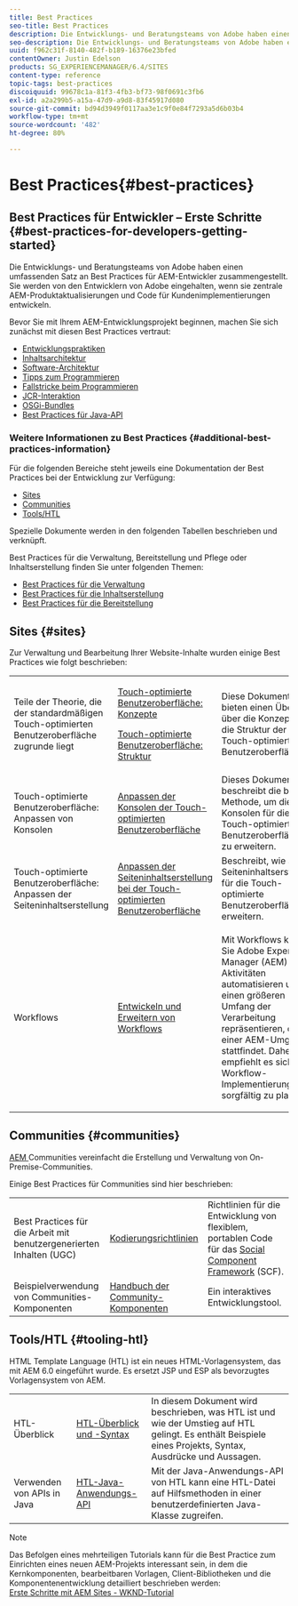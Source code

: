 ```yaml
---
title: Best Practices
seo-title: Best Practices
description: Die Entwicklungs- und Beratungsteams von Adobe haben einen umfassenden Satz an Best Practices für AEM-Entwickler zusammengestellt
seo-description: Die Entwicklungs- und Beratungsteams von Adobe haben einen umfassenden Satz an Best Practices für AEM-Entwickler zusammengestellt
uuid: f962c31f-8140-482f-b189-16376e23bfed
contentOwner: Justin Edelson
products: SG_EXPERIENCEMANAGER/6.4/SITES
content-type: reference
topic-tags: best-practices
discoiquuid: 99678c1a-81f3-4fb3-bf73-98f0691c3fb6
exl-id: a2a299b5-a15a-47d9-a9d8-83f45917d080
source-git-commit: bd94d3949f0117aa3e1c9f0e84f7293a5d6b03b4
workflow-type: tm+mt
source-wordcount: '482'
ht-degree: 80%

---
```


# Best Practices{#best-practices}

## Best Practices für Entwickler – Erste Schritte {#best-practices-for-developers-getting-started}

Die Entwicklungs- und Beratungsteams von Adobe haben einen umfassenden Satz an Best Practices für AEM-Entwickler zusammengestellt. Sie werden von den Entwicklern von Adobe eingehalten, wenn sie zentrale AEM-Produktaktualisierungen und Code für Kundenimplementierungen entwickeln.

Bevor Sie mit Ihrem AEM-Entwicklungsprojekt beginnen, machen Sie sich zunächst mit diesen Best Practices vertraut:

* [Entwicklungspraktiken](/help/sites-developing/development-practices.md)
* [Inhaltsarchitektur](/help/sites-developing/content-architecture.md)
* [Software-Architektur](/help/sites-developing/software-architecture.md)
* [Tipps zum Programmieren](/help/sites-developing/coding-tips.md)
* [Fallstricke beim Programmieren](/help/sites-developing/code-pitfalls.md)
* [JCR-Interaktion](/help/sites-developing/jcr-integration.md)
* [OSGi-Bundles](/help/sites-developing/osgi-bundles.md)
* [Best Practices für Java-API](https://docs.adobe.com/content/help/en/experience-manager-learn/foundation/development/understand-java-api-best-practices.html)

### Weitere Informationen zu Best Practices {#additional-best-practices-information}

Für die folgenden Bereiche steht jeweils eine Dokumentation der Best Practices bei der Entwicklung zur Verfügung:

* [Sites](#sites)
* [Communities](/help/sites-developing/best-practices.md#communities)
* [Tools/HTL](/help/sites-developing/best-practices.md#tooling-htl)

Spezielle Dokumente werden in den folgenden Tabellen beschrieben und verknüpft.

Best Practices für die Verwaltung, Bereitstellung und Pflege oder Inhaltserstellung finden Sie unter folgenden Themen:

* [Best Practices für die Verwaltung ](/help/sites-administering/administer-best-practices.md)
* [Best Practices für die Inhaltserstellung](/help/sites-authoring/best-practices.md)
* [Best Practices für die Bereitstellung ](/help/sites-deploying/best-practices.md)

## Sites {#sites}

Zur Verwaltung und Bearbeitung Ihrer Website-Inhalte wurden einige Best Practices wie folgt beschrieben:

<table> 
 <tbody>
  <tr>
   <td>Teile der Theorie, die der standardmäßigen Touch-optimierten Benutzeroberfläche zugrunde liegt</td> 
   <td><p><a href="/help/sites-developing/touch-ui-concepts.md">Touch-optimierte Benutzeroberfläche: Konzepte</a></p> <p><a href="/help/sites-developing/touch-ui-structure.md">Touch-optimierte Benutzeroberfläche: Struktur</a></p> </td> 
   <td>Diese Dokumente bieten einen Überblick über die Konzepte und die Struktur der Touch-optimierten Benutzeroberfläche.</td> 
  </tr>
  <tr>
   <td>Touch-optimierte Benutzeroberfläche: Anpassen von Konsolen </td> 
   <td><a href="/help/sites-developing/customizing-consoles-touch.md">Anpassen der Konsolen der Touch-optimierten Benutzeroberfläche</a></td> 
   <td>Dieses Dokument beschreibt die beste Methode, um die Konsolen für die Touch-optimierte Benutzeroberfläche zu erweitern.</td> 
  </tr>
  <tr>
   <td>Touch-optimierte Benutzeroberfläche: Anpassen der Seiteninhaltserstellung</td> 
   <td><a href="/help/sites-developing/customizing-page-authoring-touch.md">Anpassen der Seiteninhaltserstellung bei der Touch-optimierten Benutzeroberfläche</a></td> 
   <td>Beschreibt, wie Sie die Seiteninhaltserstellung für die Touch-optimierte Benutzeroberfläche erweitern.</td> 
  </tr>
  <tr>
   <td>Workflows</td> 
   <td><a href="/help/sites-developing/workflows-best-practices.md">Entwickeln und Erweitern von Workflows</a></td> 
   <td><p>Mit Workflows können Sie Adobe Experience Manager (AEM)-Aktivitäten automatisieren und einen größeren Umfang der Verarbeitung repräsentieren, die in einer AEM-Umgebung stattfindet. Daher empfiehlt es sich, die Workflow-Implementierungen sorgfältig zu planen.</p> </td> 
  </tr>
 </tbody>
</table>

## Communities {#communities}

[AEM ](/help/communities/overview.md) Communities vereinfacht die Erstellung und Verwaltung von On-Premise-Communities.

Einige Best Practices für Communities sind hier beschrieben:

|  |  |  |
|---|---|---|
| Best Practices für die Arbeit mit benutzergenerierten Inhalten (UGC) | [Kodierungsrichtlinien ](/help/communities/code-guide.md) | Richtlinien für die Entwicklung von flexiblem, portablen Code für das [Social Component Framework](/help/communities/scf.md) (SCF). |
| Beispielverwendung von Communities-Komponenten | [Handbuch der Community-Komponenten](/help/communities/components-guide.md) | Ein interaktives Entwicklungstool. |

## Tools/HTL {#tooling-htl}

HTML Template Language (HTL) ist ein neues HTML-Vorlagensystem, das mit AEM 6.0 eingeführt wurde. Es ersetzt JSP und ESP als bevorzugtes Vorlagensystem von AEM.

|  |  |  |
|---|---|---|
| HTL-Überblick | [HTL-Überblick und -Syntax](https://helpx.adobe.com/de/experience-manager/htl/user-guide.html) | In diesem Dokument wird beschrieben, was HTL ist und wie der Umstieg auf HTL gelingt. Es enthält Beispiele eines Projekts, Syntax, Ausdrücke und Aussagen. |
| Verwenden von APIs in Java | [HTL-Java-Anwendungs-API](https://helpx.adobe.com/experience-manager/htl/using/use-api.html) | Mit der Java-Anwendungs-API von HTL kann eine HTL-Datei auf Hilfsmethoden in einer benutzerdefinierten Java-Klasse zugreifen. |

>[!NOTE]
>
>Das Befolgen eines mehrteiligen Tutorials kann für die Best Practice zum Einrichten eines neuen AEM-Projekts interessant sein, in dem die Kernkomponenten, bearbeitbaren Vorlagen, Client-Bibliotheken und die Komponentenentwicklung detailliert beschrieben werden:\
>[Erste Schritte mit AEM Sites - WKND-Tutorial](https://helpx.adobe.com/experience-manager/kt/sites/using/getting-started-wknd-tutorial-develop.html)
